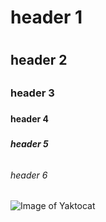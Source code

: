 # <h1>header 1<h1>
## <h2>header 2<h2>
### <h3>header 3<h3>
#### <h4>header 4<h4>
##### <h5>header 5<h5>
###### <h6>header 6<h6>
![Image of Yaktocat](https://octodex.github.com/images/yaktocat.png)
